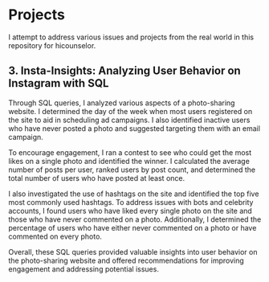 # Projects
I attempt to address various issues and projects from the real world in this repository for hicounselor.

## 3. Insta-Insights: Analyzing User Behavior on Instagram with SQL 

Through SQL queries, I analyzed various aspects of a photo-sharing website. I determined the day of the week when most users registered on the site to aid in scheduling ad campaigns. I also identified inactive users who have never posted a photo and suggested targeting them with an email campaign.

To encourage engagement, I ran a contest to see who could get the most likes on a single photo and identified the winner. I calculated the average number of posts per user, ranked users by post count, and determined the total number of users who have posted at least once.

I also investigated the use of hashtags on the site and identified the top five most commonly used hashtags. To address issues with bots and celebrity accounts, I found users who have liked every single photo on the site and those who have never commented on a photo. Additionally, I determined the percentage of users who have either never commented on a photo or have commented on every photo.

Overall, these SQL queries provided valuable insights into user behavior on the photo-sharing website and offered recommendations for improving engagement and addressing potential issues.
